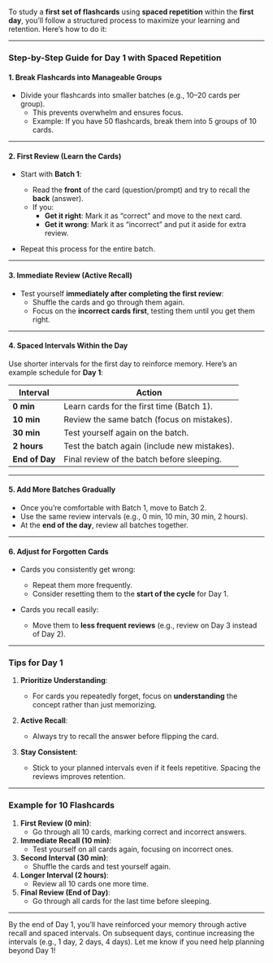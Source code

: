 To study a **first set of flashcards** using **spaced repetition** within the **first day**, you’ll follow a structured process to maximize your learning and retention. Here’s how to do it:

---

### **Step-by-Step Guide for Day 1 with Spaced Repetition**

#### **1. Break Flashcards into Manageable Groups**

- Divide your flashcards into smaller batches (e.g., 10–20 cards per group).
    - This prevents overwhelm and ensures focus.
    - Example: If you have 50 flashcards, break them into 5 groups of 10 cards.

---

#### **2. First Review (Learn the Cards)**

- Start with **Batch 1**:
    
    - Read the **front** of the card (question/prompt) and try to recall the **back** (answer).
    - If you:
        - **Get it right**: Mark it as “correct” and move to the next card.
        - **Get it wrong**: Mark it as “incorrect” and put it aside for extra review.
- Repeat this process for the entire batch.
    

---

#### **3. Immediate Review (Active Recall)**

- Test yourself **immediately after completing the first review**:
    - Shuffle the cards and go through them again.
    - Focus on the **incorrect cards first**, testing them until you get them right.

---

#### **4. Spaced Intervals Within the Day**

Use shorter intervals for the first day to reinforce memory. Here’s an example schedule for **Day 1**:

|**Interval**|**Action**|
|---|---|
|**0 min**|Learn cards for the first time (Batch 1).|
|**10 min**|Review the same batch (focus on mistakes).|
|**30 min**|Test yourself again on the batch.|
|**2 hours**|Test the batch again (include new mistakes).|
|**End of Day**|Final review of the batch before sleeping.|

---

#### **5. Add More Batches Gradually**

- Once you’re comfortable with Batch 1, move to Batch 2.
- Use the same review intervals (e.g., 0 min, 10 min, 30 min, 2 hours).
- At the **end of the day**, review all batches together.

---

#### **6. Adjust for Forgotten Cards**

- Cards you consistently get wrong:
    
    - Repeat them more frequently.
    - Consider resetting them to the **start of the cycle** for Day 1.
- Cards you recall easily:
    
    - Move them to **less frequent reviews** (e.g., review on Day 3 instead of Day 2).

---

### **Tips for Day 1**

1. **Prioritize Understanding**:
    
    - For cards you repeatedly forget, focus on **understanding** the concept rather than just memorizing.
2. **Active Recall**:
    
    - Always try to recall the answer before flipping the card.
3. **Stay Consistent**:
    
    - Stick to your planned intervals even if it feels repetitive. Spacing the reviews improves retention.

---

### **Example for 10 Flashcards**

1. **First Review (0 min)**:
    - Go through all 10 cards, marking correct and incorrect answers.
2. **Immediate Recall (10 min)**:
    - Test yourself on all cards again, focusing on incorrect ones.
3. **Second Interval (30 min)**:
    - Shuffle the cards and test yourself again.
4. **Longer Interval (2 hours)**:
    - Review all 10 cards one more time.
5. **Final Review (End of Day)**:
    - Go through all cards for the last time before sleeping.

---

By the end of Day 1, you’ll have reinforced your memory through active recall and spaced intervals. On subsequent days, continue increasing the intervals (e.g., 1 day, 2 days, 4 days). Let me know if you need help planning beyond Day 1!